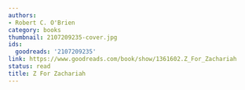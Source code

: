 ```yaml
---
authors:
- Robert C. O'Brien
category: books
thumbnail: 2107209235-cover.jpg
ids:
  goodreads: '2107209235'
link: https://www.goodreads.com/book/show/1361602.Z_For_Zachariah
status: read
title: Z For Zachariah
---
```

